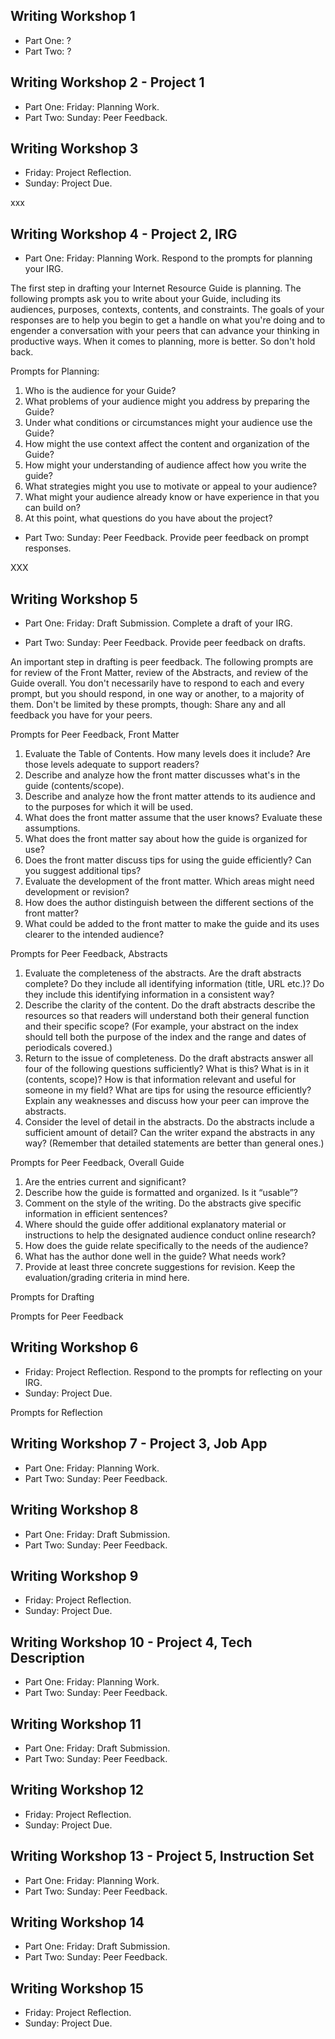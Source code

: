 ## Writing Workshop 1

* Part One: ?
* Part Two: ?

## Writing Workshop 2 - Project 1

* Part One: Friday: Planning Work.
* Part Two: Sunday: Peer Feedback.

## Writing Workshop 3

* Friday: Project Reflection.
* Sunday: Project Due.

xxx

## Writing Workshop 4 - Project 2, IRG
* Part One: Friday: Planning Work. Respond to the prompts for planning your IRG.

The first step in drafting your Internet Resource Guide is planning. The following prompts ask you to write about your Guide, including its audiences, purposes, contexts, contents, and constraints. The goals of your responses are to help you begin to get a handle on what you're doing and to engender a conversation with your peers that can advance your thinking in productive ways. When it comes to planning, more is better. So don't hold back.

Prompts for Planning: 

1. Who is the audience for your Guide?
2. What problems of your audience might you address by preparing the Guide?
3. Under what conditions or circumstances might your audience use the Guide?
4. How might the use context affect the content and organization of the Guide?
5. How might your understanding of audience affect how you write the guide?
5. What strategies might you use to motivate or appeal to your audience?
6. What might your audience already know or have experience in that you can build on?
7. At this point, what questions do you have about the project?

* Part Two: Sunday: Peer Feedback. Provide peer feedback on prompt responses.

XXX


## Writing Workshop 5
* Part One: Friday: Draft Submission. Complete a draft of your IRG.

* Part Two: Sunday: Peer Feedback. Provide peer feedback on drafts.

An important step in drafting is peer feedback. The following prompts are for review of the Front Matter, review of the Abstracts, and review of the Guide overall. You don't necessarily have to respond to each and every prompt, but you should respond, in one way or another, to a majority of them. Don't be limited by these prompts, though: Share any and all feedback you have for your peers.

Prompts for Peer Feedback, Front Matter

1.	Evaluate the Table of Contents. How many levels does it include? Are those levels adequate to support readers?
2.	Describe and analyze how the front matter discusses what's in the guide (contents/scope).
3.	Describe and analyze how the front matter attends to its audience and to the purposes for which it will be used. 
4.	What does the front matter assume that the user knows? Evaluate these assumptions. 
5.	What does the front matter say about how the guide is organized for use?
6.	Does the front matter discuss tips for using the guide efficiently? Can you suggest additional tips?
7.	Evaluate the development of the front matter. Which areas might need development or revision?
8.	How does the author distinguish between the different sections of the front matter?
9.	What could be added to the front matter to make the guide and its uses clearer to the intended audience?

Prompts for Peer Feedback, Abstracts

1. Evaluate the completeness of the abstracts. Are the draft abstracts complete? Do they include all identifying information (title, URL etc.)? Do they include this identifying information in a consistent way?
2. Describe the clarity of the content. Do the draft abstracts describe the resources so that readers will understand both their general function and their specific scope? (For example, your abstract on the index should tell both the purpose of the index and the range and dates of periodicals covered.)
3. Return to the issue of completeness. Do the draft abstracts answer all four of the following questions sufficiently? What is this? What is in it (contents, scope)? How is that information relevant and useful for someone in my field? What are tips for using the resource efficiently? Explain any weaknesses and discuss how your peer can improve the abstracts.
4. Consider the level of detail in the abstracts. Do the abstracts include a sufficient amount of detail? Can the writer expand the abstracts in any way? (Remember that detailed statements are better than general ones.)

Prompts for Peer Feedback, Overall Guide

1.	Are the entries current and significant?
2.	Describe how the guide is formatted and organized. Is it “usable”?
3.	Comment on the style of the writing. Do the abstracts give specific information in efficient sentences?
4.	Where should the guide offer additional explanatory material or instructions to help the designated audience conduct online research?
5.	How does the guide relate specifically to the needs of the audience?
6.	What has the author done well in the guide? What needs work?
7.	Provide at least three concrete suggestions for revision. Keep the evaluation/grading criteria in mind here.

Prompts for Drafting

Prompts for Peer Feedback

## Writing Workshop 6

* Friday: Project Reflection. Respond to the prompts for reflecting on your IRG.
* Sunday: Project Due.

Prompts for Reflection

## Writing Workshop 7 - Project 3, Job App
* Part One: Friday: Planning Work.
* Part Two: Sunday: Peer Feedback.

## Writing Workshop 8
* Part One: Friday: Draft Submission. 
* Part Two: Sunday: Peer Feedback.

## Writing Workshop 9
* Friday: Project Reflection.
* Sunday: Project Due.

## Writing Workshop 10 - Project 4, Tech Description
* Part One: Friday: Planning Work.
* Part Two: Sunday: Peer Feedback.

## Writing Workshop 11
* Part One: Friday: Draft Submission. 
* Part Two: Sunday: Peer Feedback.

## Writing Workshop 12

* Friday: Project Reflection.
* Sunday: Project Due.

## Writing Workshop 13 - Project 5, Instruction Set
* Part One: Friday: Planning Work.
* Part Two: Sunday: Peer Feedback.

## Writing Workshop 14
* Part One: Friday: Draft Submission. 
* Part Two: Sunday: Peer Feedback.

## Writing Workshop 15

* Friday: Project Reflection.
* Sunday: Project Due.


